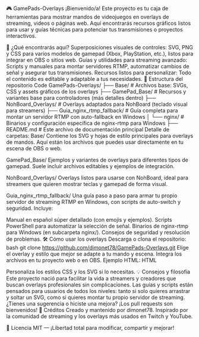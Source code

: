 🎮 GamePads-Overlays
¡Bienvenido/a! Este proyecto es tu caja de herramientas para mostrar mandos de videojuegos en overlays de streaming, videos o páginas web. Aquí encontrarás recursos gráficos listos para usar y guías técnicas para potenciar tus transmisiones o proyectos interactivos.

🚀 ¿Qué encontrarás aquí?
Superposiciones visuales de controles: SVG, PNG y CSS para varios modelos de gamepad (Xbox, PlayStation, etc.), listos para integrar en OBS o sitios web.
Guías y utilidades para streaming avanzado: Scripts y manuales para montar servidores RTMP, automatizar cambios de señal y asegurar tus transmisiones.
Recursos listos para personalizar: Todo el contenido es editable y adaptable a tus necesidades.
📁 Estructura del repositorio
Code
GamePads-Overlays/
├── Base/                       # Archivos base: SVGs, CSS y assets gráficos de los overlays
├── GamePad_Base/               # Recursos y variantes base para controladores (más detalles dentro)
├── NohBoard_Overlays/          # Overlays adaptados para NohBoard (teclado visual para streamers)
├── Guia_nginx_rtmp_fallback/   # Guía completa para montar un servidor RTMP con auto-fallback en Windows
│    └── nginx/                 # Binarios y configuración específica de nginx-rtmp para Windows
├── README.md                   # Este archivo de documentación principal
Detalle de carpetas:
Base/
Contiene los SVG y hojas de estilo principales para overlays de mandos. Aquí están los archivos que puedes usar directamente en tu escena de OBS o web.

GamePad_Base/
Ejemplos y variantes de overlays para diferentes tipos de gamepad. Suele incluir archivos editables y ejemplos de integración.

NohBoard_Overlays/
Overlays listos para usarse con NohBoard, ideal para streamers que quieren mostrar teclas y gamepad de forma visual.

Guia_nginx_rtmp_fallback/
Una guía paso a paso para armar tu propio servidor de streaming RTMP en Windows, con scripts de auto-switch y seguridad.
Incluye:

Manual en español súper detallado (con emojis y ejemplos).
Scripts PowerShell para automatizar la selección de señal.
Binarios de nginx-rtmp para Windows (en subcarpeta nginx/).
Consejos de seguridad y resolución de problemas.
🛠️ Cómo usar los overlays
Descarga o clona el repositorio:
bash
git clone https://github.com/dimonet78/GamePads-Overlays.git
Elige el overlay y estilo que mejor se adapte a tu mando y escena.
Integra los archivos en tu proyecto web o en OBS.
Ejemplo HTML:
HTML
<link rel="stylesheet" href="Base/style.css">
<div class="controller xbox"></div>
Personaliza los estilos CSS y los SVG si lo necesitas.
💡 Consejos y filosofía
Este proyecto nació para facilitar la vida a streamers y creadores que buscan overlays profesionales sin complicaciones.
Las guías y scripts están pensados para usuarios de todos los niveles: tanto si solo quieres arrastrar y soltar un SVG, como si quieres montar tu propio servidor de streaming.
¿Tienes una sugerencia o hiciste una mejora? ¡Los pull requests son bienvenidos!
👤 Créditos
Creado y mantenido por dimonet78.
Inspirado por la comunidad de streaming y los overlays más usados en Twitch y YouTube.

📄 Licencia
MIT — ¡Libertad total para modificar, compartir y mejorar!
